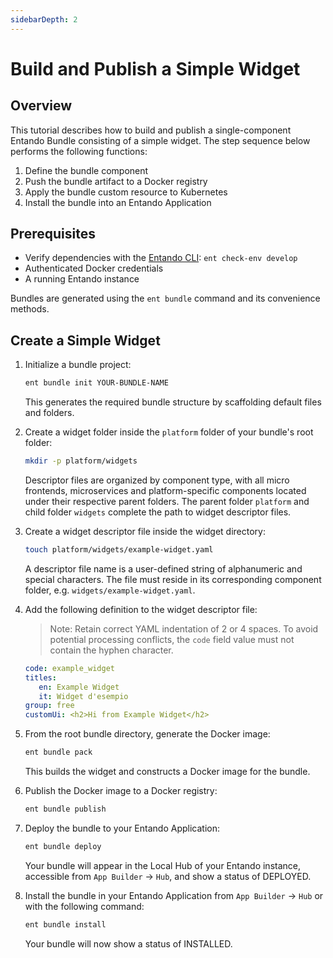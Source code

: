 ```yaml
---
sidebarDepth: 2
---
```

# Build and Publish a Simple Widget

## Overview
This tutorial describes how to build and publish a single-component Entando Bundle consisting of a simple widget. The step sequence below performs the following functions:

1. Define the bundle component
2. Push the bundle artifact to a Docker registry
3. Apply the bundle custom resource to Kubernetes
4. Install the bundle into an Entando Application

## Prerequisites
* Verify dependencies with the [Entando CLI](../../../docs/getting-started/entando-cli.md#check-the-environment): `ent check-env develop`
* Authenticated Docker credentials
* A running Entando instance

Bundles are generated using the `ent bundle` command and its convenience methods.

## Create a Simple Widget

1. Initialize a bundle project:
   ``` sh
   ent bundle init YOUR-BUNDLE-NAME
   ```
   This generates the required bundle structure by scaffolding default files and folders.

2. Create a widget folder inside the `platform` folder of your bundle's root folder:
   ``` sh
   mkdir -p platform/widgets
   ```
   Descriptor files are organized by component type, with all micro frontends, microservices and platform-specific components located under their respective parent folders. The parent folder `platform` and child folder `widgets` complete the path to widget descriptor files.
   
3. Create a widget descriptor file inside the widget directory:
   ``` sh
   touch platform/widgets/example-widget.yaml
   ```
   A descriptor file name is a user-defined string of alphanumeric and special characters. The file must reside in its corresponding component folder, e.g. `widgets/example-widget.yaml`.


4. Add the following definition to the widget descriptor file:
   >Note: Retain correct YAML indentation of 2 or 4 spaces. To avoid potential processing conflicts, the `code` field value must not contain the hyphen character.
   ``` yaml
   code: example_widget
   titles:
      en: Example Widget
      it: Widget d'esempio
   group: free
   customUi: <h2>Hi from Example Widget</h2>
   ```

5. From the root bundle directory, generate the Docker image:
   ``` sh
   ent bundle pack
   ```
   This builds the widget and constructs a Docker image for the bundle.

6. Publish the Docker image to a Docker registry:
   ``` sh
   ent bundle publish
   ```

7. Deploy the bundle to your Entando Application:
   ``` sh
   ent bundle deploy
   ```
   Your bundle will appear in the Local Hub of your Entando instance, accessible from `App Builder` → `Hub`, and show a status of DEPLOYED.

8. Install the bundle in your Entando Application from `App Builder` → `Hub` or with the following command:
   ``` sh
   ent bundle install
   ```
   Your bundle will now show a status of INSTALLED. 

